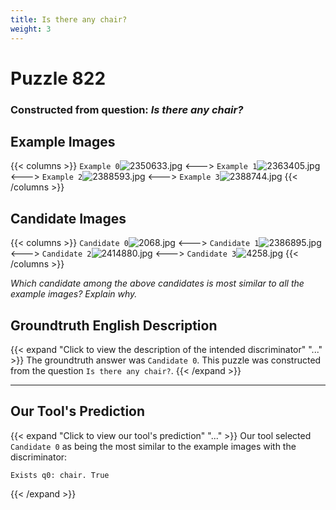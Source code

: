 ```yaml
---
title: Is there any chair?
weight: 3
---
```


# Puzzle 822
### Constructed from question: _Is there any chair?_


## Example Images
{{< columns >}}
`Example 0`![2350633.jpg](/gqa_images/2350633.jpg)
<--->
`Example 1`![2363405.jpg](/gqa_images/2363405.jpg)
<--->
`Example 2`![2388593.jpg](/gqa_images/2388593.jpg)
<--->
`Example 3`![2388744.jpg](/gqa_images/2388744.jpg)
{{< /columns >}}

## Candidate Images
{{< columns >}}
`Candidate 0`![2068.jpg](/gqa_images/2068.jpg)
<--->
`Candidate 1`![2386895.jpg](/gqa_images/2386895.jpg)
<--->
`Candidate 2`![2414880.jpg](/gqa_images/2414880.jpg)
<--->
`Candidate 3`![4258.jpg](/gqa_images/4258.jpg)
{{< /columns >}}

*Which candidate among the above candidates is most similar to all the example images? Explain why.*

## Groundtruth English Description

{{< expand "Click to view the description of the intended discriminator" "..." >}}
The groundtruth answer was `Candidate 0`. This puzzle was constructed from the question `Is there any chair?`.
{{< /expand >}}

---

## Our Tool's Prediction

{{< expand "Click to view our tool's prediction" "..." >}}
Our tool selected `Candidate 0` as being the most similar to the example images with the discriminator:
```plaintext
Exists q0: chair. True
```
{{< /expand >}}
